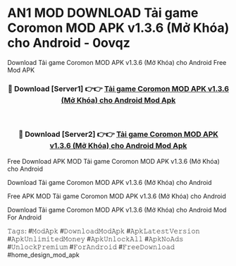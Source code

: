 # AN1 MOD DOWNLOAD Tải game Coromon MOD APK v1.3.6 (Mở Khóa) cho Android - 0ovqz
Download Tải game Coromon MOD APK v1.3.6 (Mở Khóa) cho Android Free Mod APK

<div align="center">
<h3>🔴 Download [Server1] 👉👉 <a href="https://apk-comot.site?title=Tải_game_Coromon_MOD_APK_v1.3.6_(Mở_Khóa)_cho_Android">Tải game Coromon MOD APK v1.3.6 (Mở Khóa) cho Android Mod Apk</a></h3><br>

<h3>🔴 Download [Server2] 👉👉 <a href="https://apk-comot.site?title=Tải_game_Coromon_MOD_APK_v1.3.6_(Mở_Khóa)_cho_Android">Tải game Coromon MOD APK v1.3.6 (Mở Khóa) cho Android Mod Apk</a></h3>
</div>


Free Download APK MOD Tải game Coromon MOD APK v1.3.6 (Mở Khóa) cho Android

Download Tải game Coromon MOD APK v1.3.6 (Mở Khóa) cho Android 

Free APK MOD Tải game Coromon MOD APK v1.3.6 (Mở Khóa) cho Android 

Download Tải game Coromon MOD APK v1.3.6 (Mở Khóa) cho Android Mod For Android

𝚃𝚊𝚐𝚜: #𝙼𝚘𝚍𝙰𝚙𝚔 #𝙳𝚘𝚠𝚗𝚕𝚘𝚊𝚍𝙼𝚘𝚍𝙰𝚙𝚔 #𝙰𝚙𝚔𝙻𝚊𝚝𝚎𝚜𝚝𝚅𝚎𝚛𝚜𝚒𝚘𝚗 #𝙰𝚙𝚔𝚄𝚗𝚕𝚒𝚖𝚒𝚝𝚎𝚍𝙼𝚘𝚗𝚎𝚢 #𝙰𝚙𝚔𝚄𝚗𝚕𝚘𝚌𝚔𝙰𝚕𝚕 #𝙰𝚙𝚔𝙽𝚘𝙰𝚍𝚜 #𝚄𝚗𝚕𝚘𝚌𝚔𝙿𝚛𝚎𝚖𝚒𝚞𝚖 #𝙵𝚘𝚛𝙰𝚗𝚍𝚛𝚘𝚒𝚍 #𝙵𝚛𝚎𝚎𝙳𝚘𝚠𝚗𝚕𝚘𝚊𝚍 #home_design_mod_apk